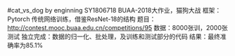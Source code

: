 #cat_vs_dog
    by enginning
    SY1806718
    BUAA-2018大作业，猫狗大战
    框架：Pytorch
    传统网络训练，借鉴ResNet-18的结构
    题目：http://contest.mooc.buaa.edu.cn/competitions/95
    数据：8000张训，2000张测试
    独立完成：数据的归一化、批处理，及训练和测试部分的代码
    结果：最终准确率为85.1%

